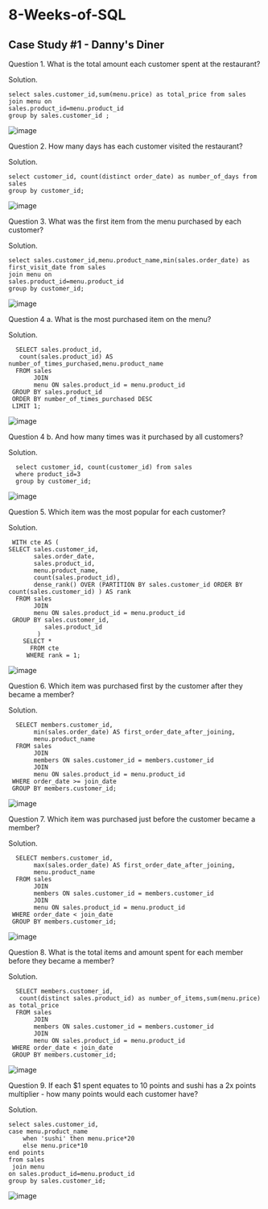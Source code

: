 # 8-Weeks-of-SQL

## Case Study #1 - Danny's Diner

Question 1. What is the total amount each customer spent at the restaurant?

Solution.

    select sales.customer_id,sum(menu.price) as total_price from sales
    join menu on
    sales.product_id=menu.product_id
    group by sales.customer_id ;
  
  ![image](https://user-images.githubusercontent.com/61065350/130028165-5536950d-9e1f-46c0-8e2f-3666df50ca1d.png)

Question 2. How many days has each customer visited the restaurant?

Solution.
    
    select customer_id, count(distinct order_date) as number_of_days from sales 
    group by customer_id;
    
   ![image](https://user-images.githubusercontent.com/61065350/130028728-01cd48c9-a380-45ab-ad28-80f3ed5fa25f.png)
   
Question 3. What was the first item from the menu purchased by each customer?

Solution.

    select sales.customer_id,menu.product_name,min(sales.order_date) as first_visit_date from sales 
    join menu on
    sales.product_id=menu.product_id
    group by customer_id;

   ![image](https://user-images.githubusercontent.com/61065350/130071134-06519080-5a04-461b-a92c-b4340606c027.png)

Question 4 a. What is the most purchased item on the menu?

Solution.    

      SELECT sales.product_id,
       count(sales.product_id) AS number_of_times_purchased,menu.product_name
      FROM sales
           JOIN
           menu ON sales.product_id = menu.product_id
     GROUP BY sales.product_id
     ORDER BY number_of_times_purchased DESC
     LIMIT 1;
     
   ![image](https://user-images.githubusercontent.com/61065350/130187268-20ad0c1b-5129-4356-84ba-cd5cd12df0b3.png)
   
Question 4 b. And how many times was it purchased by all customers?

Solution.

      select customer_id, count(customer_id) from sales
      where product_id=3
      group by customer_id;
        
   ![image](https://user-images.githubusercontent.com/61065350/130081883-e6b4cd0f-9164-47bf-88b1-c885858ad780.png)
   
Question 5. Which item was the most popular for each customer?

Solution.

     WITH cte AS (
    SELECT sales.customer_id,
           sales.order_date,
           sales.product_id,
           menu.product_name,
           count(sales.product_id),
           dense_rank() OVER (PARTITION BY sales.customer_id ORDER BY count(sales.customer_id) ) AS rank
      FROM sales
           JOIN
           menu ON sales.product_id = menu.product_id
     GROUP BY sales.customer_id,
              sales.product_id
            )
        SELECT *
          FROM cte
         WHERE rank = 1;
         
   ![image](https://user-images.githubusercontent.com/61065350/130192023-888e67df-71cc-4aa4-aa55-776d83d6bfbe.png)


Question 6. Which item was purchased first by the customer after they became a member?

Solution.

      SELECT members.customer_id,
           min(sales.order_date) AS first_order_date_after_joining,
           menu.product_name
      FROM sales
           JOIN
           members ON sales.customer_id = members.customer_id
           JOIN
           menu ON sales.product_id = menu.product_id
     WHERE order_date >= join_date
     GROUP BY members.customer_id;

   ![image](https://user-images.githubusercontent.com/61065350/130189456-3cc608e8-21f9-4b16-8073-d290c195ea4c.png)

Question 7. Which item was purchased just before the customer became a member?

Solution.

      SELECT members.customer_id,
           max(sales.order_date) AS first_order_date_after_joining,
           menu.product_name
      FROM sales
           JOIN
           members ON sales.customer_id = members.customer_id
           JOIN
           menu ON sales.product_id = menu.product_id
     WHERE order_date < join_date
     GROUP BY members.customer_id;
     
   ![image](https://user-images.githubusercontent.com/61065350/130189908-4d1cb842-6bbb-43cc-bdab-12cfa5ded401.png)
   
Question 8. What is the total items and amount spent for each member before they became a member?

Solution.
    
      SELECT members.customer_id,
       count(distinct sales.product_id) as number_of_items,sum(menu.price) as total_price
      FROM sales
           JOIN
           members ON sales.customer_id = members.customer_id
           JOIN
           menu ON sales.product_id = menu.product_id
     WHERE order_date < join_date
     GROUP BY members.customer_id;
   ![image](https://user-images.githubusercontent.com/61065350/130192909-a945a910-4896-45da-966b-8f54d14742e0.png)

Question 9. If each $1 spent equates to 10 points and sushi has a 2x points multiplier - how many points would each customer have?

Solution.

    select sales.customer_id,
    case menu.product_name
        when 'sushi' then menu.price*20
        else menu.price*10
    end points
    from sales
     join menu 
    on sales.product_id=menu.product_id
    group by sales.customer_id;
   ![image](https://user-images.githubusercontent.com/61065350/130196372-4aa5f5a8-b042-4121-92c9-883b9128a3ff.png)


